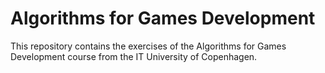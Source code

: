 # Algorithms for Games Development

This repository contains the exercises of the Algorithms for Games Development course from the IT University of Copenhagen.